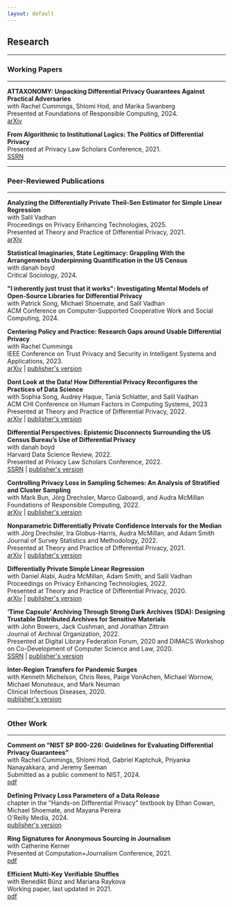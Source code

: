 ```yaml
---
layout: default
---
```

## Research

<hr>

### Working Papers

<hr>

**ATTAXONOMY: Unpacking Differential Privacy Guarantees Against Practical Adversaries**\
with Rachel Cummings, Shlomi Hod, and Marika Swanberg\
Presented at Foundations of Responsible Computing, 2024.\
[arXiv](https://arxiv.org/pdf/2405.01716)

**From Algorithmic to Institutional Logics: The Politics of Differential Privacy**\
Presented at Privacy Law Scholars Conference, 2021.\
[SSRN](https://papers.ssrn.com/sol3/papers.cfm?abstract_id=4079222)

<hr>

### Peer-Reviewed Publications

<hr>

**Analyzing the Differentially Private Theil-Sen Estimator for Simple Linear Regression**\
with Salil Vadhan\
Proceedings on Privacy Enhancing Technologies, 2025.\
Presented at Theory and Practice of Differential Privacy, 2021.\
[arXiv](https://arxiv.org/abs/2207.13289)

**Statistical Imaginaries, State Legitimacy: Grappling With the Arrangements Underpinning Quantification in the US Census**\
with danah boyd\
Critical Sociology, 2024.

**"I inherently just trust that it works": Investigating Mental Models of Open-Source Libraries for Differential Privacy**\
with Patrick Song, Michael Shoemate, and Salil Vadhan\
ACM Conference on Computer-Supported Cooperative Work and Social Computing, 2024.

**Centering Policy and Practice: Research Gaps around Usable Differential Privacy**\
with Rachel Cummings\
IEEE Conference on Trust Privacy and Security in Intelligent Systems and Applications, 2023.\
[arXiv](https://arxiv.org/abs/2406.12103) | [publisher's version](https://www.computer.org/csdl/proceedings-article/tps-isa/2023/238500a122/1UAj4IqN4sg)
 
**Dont Look at the Data! How Differential Privacy Reconfigures the Practices of Data Science**\
with Sophia Song, Audrey Haque, Tania Schlatter, and Salil Vadhan\
ACM CHI Conference on Human Factors in Computing Systems, 2023\
Presented at Theory and Practice of Differential Privacy, 2022.\
[arXiv](https://arxiv.org/abs/2302.11775) | [publisher's version](https://dl.acm.org/doi/abs/10.1145/3544548.3580791)
 
**Differential Perspectives: Epistemic Disconnects Surrounding the US Census Bureau’s Use of Differential Privacy**\
with danah boyd\
Harvard Data Science Review, 2022.\
Presented at Privacy Law Scholars Conference, 2022.\
[SSRN](https://papers.ssrn.com/sol3/papers.cfm?abstract_id=4077426) | [publisher's version](https://hdsr.mitpress.mit.edu/pub/3vj5j6i0)
 
**Controlling Privacy Loss in Sampling Schemes: An Analysis of Stratified and Cluster Sampling**\
with Mark Bun, Jörg Drechsler, Marco Gaboardi, and Audra McMillan\
Foundations of Responsible Computing, 2022.\
[arXiv](https://arxiv.org/pdf/2007.12674.pdf) | [publisher's version](https://drops.dagstuhl.de/opus/volltexte/2022/16524/)
 
**Nonparametric Differentially Private Confidence Intervals for the Median**\
with Jörg Drechsler, Ira Globus-Harris, Audra McMillan, and Adam Smith\
Journal of Survey Statistics and Methodology, 2022.\
Presented at Theory and Practice of Differential Privacy, 2021.\
[arXiv](https://arxiv.org/abs/2106.10333) | [publisher's version](https://academic.oup.com/jssam/article/10/3/804/6609829?login=false)
 
**Differentially Private Simple Linear Regression**\
with Daniel Alabi, Audra McMillan, Adam Smith, and Salil Vadhan\
Proceedings on Privacy Enhancing Technologies, 2022.\
Presented at Theory and Practice of Differential Privacy, 2020.\
[arXiv](https://arxiv.org/abs/2007.05157) | [publisher's version](https://petsymposium.org/popets/2022/popets-2022-0041.php)

**‘Time Capsule’ Archiving Through Strong Dark Archives (SDA): Designing Trustable Distributed Archives for Sensitive Materials**\
with John Bowers, Jack Cushman, and Jonathan Zittrain\
Journal of Archival Organization, 2022.\
Presented at Digital Library Federation Forum, 2020 and DIMACS Workshop on Co-Development of Computer Science and Law, 2020.\
[SSRN](https://papers.ssrn.com/sol3/papers.cfm?abstract_id=4124742) | [publisher's version](https://www.tandfonline.com/doi/abs/10.1080/15332748.2022.2110552?journalCode=wjao20)

**Inter-Region Transfers for Pandemic Surges**\
with Kenneth Michelson, Chris Rees, Paige VonAchen, Michael Wornow, Michael Monuteaux, and Mark Neuman\
Clinical Infectious Diseases, 2020.\
[publisher's version](https://academic.oup.com/cid/advance-article/doi/10.1093/cid/ciaa1549/5920707)

<hr>

### Other Work

<hr>

**Comment on “NIST SP 800-226: Guidelines for Evaluating Differential Privacy Guarantees”**\
with Rachel Cummings, Shlomi Hod, Gabriel Kaptchuk, Priyanka Nanayakkara, and Jeremy Seeman\
Submitted as a public comment to NIST, 2024.\
[pdf](https://www.cs.umd.edu/~kaptchuk/publications/nist24-dp-public-comment.pdf)

**Defining Privacy Loss Parameters of a Data Release**\
chapter in the "Hands-on Differential Privacy" textbook by Ethan Cowan, Michael Shoemate, and Mayana Pereira\
O'Reilly Media, 2024.\
[publisher's version](https://www.oreilly.com/library/view/hands-on-differential-privacy/9781492097730/)
 
**Ring Signatures for Anonymous Sourcing in Journalism**\
with Catherine Kerner\
Presented at Computation+Journalism Conference, 2021.\
[pdf](ring_sigs_2021.pdf)
 
**Efficient Multi-Key Verifiable Shuffles**\
with Benedikt Bünz and Mariana Raykova\
Working paper, last updated in 2021.\
[pdf](bp_shuffle_2021.pdf)
